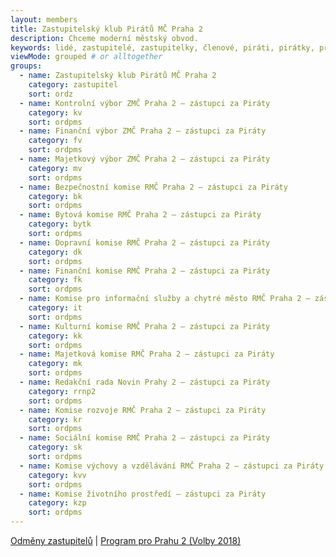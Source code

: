 ```yaml
--- 
layout: members
title: Zastupitelský klub Pirátů MČ Praha 2
description: Chceme moderní městský obvod.
keywords: lidé, zastupitelé, zastupitelky, členové, piráti, pirátky, příznivci
viewMode: grouped # or alltogether
groups:
  - name: Zastupitelský klub Pirátů MČ Praha 2
    category: zastupitel
    sort: ordz
  - name: Kontrolní výbor ZMČ Praha 2 – zástupci za Piráty
    category: kv
    sort: ordpms
  - name: Finanční výbor ZMČ Praha 2 – zástupci za Piráty
    category: fv
    sort: ordpms 
  - name: Majetkový výbor ZMČ Praha 2 – zástupci za Piráty
    category: mv
    sort: ordpms
  - name: Bezpečnostní komise RMČ Praha 2 – zástupci za Piráty
    category: bk
    sort: ordpms
  - name: Bytová komise RMČ Praha 2 – zástupci za Piráty
    category: bytk
    sort: ordpms
  - name: Dopravní komise RMČ Praha 2 – zástupci za Piráty
    category: dk
    sort: ordpms
  - name: Finanční komise RMČ Praha 2 – zástupci za Piráty
    category: fk
    sort: ordpms
  - name: Komise pro informační služby a chytré město RMČ Praha 2 – zástupci za Piráty
    category: it
    sort: ordpms
  - name: Kulturní komise RMČ Praha 2 – zástupci za Piráty
    category: kk
    sort: ordpms
  - name: Majetková komise RMČ Praha 2 – zástupci za Piráty
    category: mk
    sort: ordpms
  - name: Redakční rada Novin Prahy 2 – zástupci za Piráty
    category: rrnp2
    sort: ordpms
  - name: Komise rozvoje RMČ Praha 2 – zástupci za Piráty
    category: kr
    sort: ordpms
  - name: Sociální komise RMČ Praha 2 – zástupci za Piráty
    category: sk
    sort: ordpms
  - name: Komise výchovy a vzdělávání RMČ Praha 2 – zástupci za Piráty
    category: kvv
    sort: ordpms
  - name: Komise životního prostředí – zástupci za Piráty
    category: kzp
    sort: ordpms
---
```


[Odměny zastupitelů](/lide/zastupitelsky-klub-odmeny/) | [Program pro Prahu 2 (Volby 2018)](https://praha2.pirati.cz/komunalni-volby/program/praha2018/2-program_praha2/)
